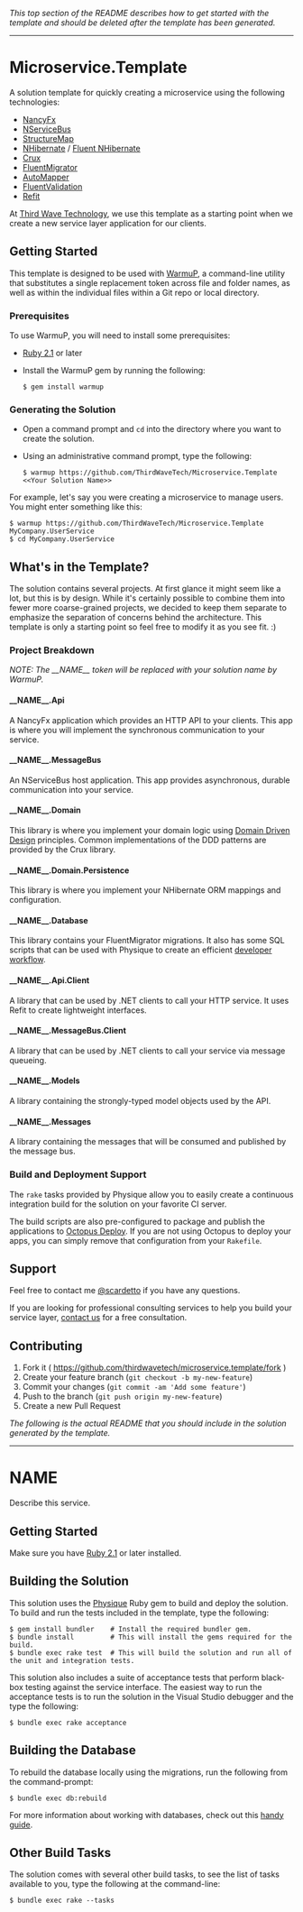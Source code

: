 *This top section of the README describes how to get started with the template and should be deleted after the template has been generated.*

***
# Microservice.Template

A solution template for quickly creating a microservice using the following technologies:

* [NancyFx](http://nancyfx.org)
* [NServiceBus](http://particular.net/nservicebus)
* [StructureMap](http://structuremap.github.io/)
* [NHibernate](http://nhibernate.info/) / [Fluent NHibernate](http://www.fluentnhibernate.org/)
* [Crux](https://github.com/scardetto/Crux)
* [FluentMigrator](https://github.com/schambers/fluentmigrator)
* [AutoMapper](http://automapper.org/)
* [FluentValidation](https://github.com/JeremySkinner/FluentValidation)
* [Refit](https://github.com/paulcbetts/refit)

At [Third Wave Technology](http://www.thirdwave.it), we use this template as a starting point when we create a new service layer application for our clients.

## Getting Started

This template is designed to be used with [WarmuP](https://github.com/chucknorris/warmup), a command-line utility that substitutes a single replacement token across file and folder names, as well as within the individual files within a Git repo or local directory.

### Prerequisites

To use WarmuP, you will need to install some prerequisites:

* [Ruby 2.1](https://github.com/scardetto/physique/blob/master/RUBY_SETUP.md) or later
* Install the WarmuP gem by running the following:

    ```
    $ gem install warmup
    ```

### Generating the Solution

* Open a command prompt and `cd` into the directory where you want to create the solution.
* Using an administrative command prompt, type the following:

    ```
    $ warmup https://github.com/ThirdWaveTech/Microservice.Template <<Your Solution Name>>
    ```

For example, let's say you were creating a microservice to manage users. You might enter something like this:

```
$ warmup https://github.com/ThirdWaveTech/Microservice.Template MyCompany.UserService
$ cd MyCompany.UserService
```

## What's in the Template?

The solution contains several projects.  At first glance it might seem like a lot, but this is by design.  While it's certainly possible to combine them into fewer more coarse-grained projects, we decided to keep them separate to emphasize the separation of concerns behind the architecture. This template is only a starting point so feel free to modify it as you see fit. :)

### Project Breakdown

*NOTE: The \_\_NAME\_\_ token will be replaced with your solution name by WarmuP.*

#### \_\_NAME\_\_.Api

A NancyFx application which provides an HTTP API to your clients.  This app is where you will implement the synchronous communication to your service.

#### \_\_NAME\_\_.MessageBus

An NServiceBus host application. This app provides asynchronous, durable communication into your service.

#### \_\_NAME\_\_.Domain

This library is where you implement your domain logic using [Domain Driven Design](http://en.wikipedia.org/wiki/Domain-driven_design) principles. Common implementations of the DDD patterns are provided by the Crux library. 

#### \_\_NAME\_\_.Domain.Persistence

This library is where you implement your NHibernate ORM mappings and configuration.

#### \_\_NAME\_\_.Database

This library contains your FluentMigrator migrations.  It also has some SQL scripts that can be used with Physique to create an efficient [developer workflow](https://github.com/scardetto/physique/blob/master/FLUENT_MIGRATOR.md).

#### \_\_NAME\_\_.Api.Client

A library that can be used by .NET clients to call your HTTP service. It uses Refit to create lightweight interfaces.

#### \_\_NAME\_\_.MessageBus.Client

A library that can be used by .NET clients to call your service via message queueing.

#### \_\_NAME\_\_.Models

A library containing the strongly-typed model objects used by the API.

#### \_\_NAME\_\_.Messages

A library containing the messages that will be consumed and published by the message bus.

### Build and Deployment Support

The `rake` tasks provided by Physique allow you to easily create a continuous integration build for the solution on your favorite CI server.

The build scripts are also pre-configured to package and publish the applications to [Octopus Deploy](https://octopusdeploy.com).  If you are not using Octopus to deploy your apps, you can simply remove that configuration from your `Rakefile`.

## Support

Feel free to contact me [@scardetto](https://twitter.com/scardetto) if you have any questions.

If you are looking for professional consulting services to help you build your service layer, [contact us](http://www.thirdwave.it/schedule-a-consultation/) for a free consultation.

## Contributing

1. Fork it ( https://github.com/thirdwavetech/microservice.template/fork )
2. Create your feature branch (`git checkout -b my-new-feature`)
3. Commit your changes (`git commit -am 'Add some feature'`)
4. Push to the branch (`git push origin my-new-feature`)
5. Create a new Pull Request

*The following is the actual README that you should include in the solution generated by the template.*

***
# __NAME__

Describe this service.

## Getting Started

Make sure you have [Ruby 2.1](https://github.com/scardetto/physique/blob/master/RUBY_SETUP.md) or later installed.

## Building the Solution

This solution uses the [Physique](https://github.com/scardetto/physique) Ruby gem to build and deploy the solution. To build and run the tests included in the template, type the following:

```
$ gem install bundler    # Install the required bundler gem.
$ bundle install         # This will install the gems required for the build.
$ bundle exec rake test  # This will build the solution and run all of the unit and integration tests.
```

This solution also includes a suite of acceptance tests that perform black-box testing against the service interface.  The easiest way to run the acceptance tests is to run the solution in the Visual Studio debugger and the type the following:

```
$ bundle exec rake acceptance
```

## Building the Database

To rebuild the database locally using the migrations, run the following from the command-prompt:

```
$ bundle exec db:rebuild
```

For more information about working with databases, check out this [handy guide](https://github.com/scardetto/physique/blob/master/FLUENT_MIGRATOR.md).

## Other Build Tasks

The solution comes with several other build tasks, to see the list of tasks available to you, type the following at the command-line:

```
$ bundle exec rake --tasks
```
